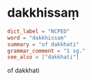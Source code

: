 # dakkhissaṃ

``` toml
dict_label = "NCPED"
word = "dakkhissaṃ"
summary = "of dakkhati"
grammar_comment = "1 sg."
see_also = ["dakkhati"]
```

of dakkhati

